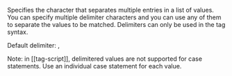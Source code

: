 Specifies the character that separates multiple entries in a list of values. You can specify multiple delimiter characters and you can use any of them to separate the values to be matched. Delimiters can only be used in the tag syntax.

Default delimiter: ,

Note: in [[tag-script]], delimitered values are not supported for case statements. Use an individual case statement for each value.
